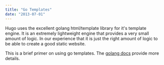 ```yaml
---
title: "Go Templates"
date: "2013-07-01"
---
```


Hugo uses the excellent golang html/template library for it's template engine.
It is an extremely lightweight engine that provides a very small amount of
logic. In our experience that it is just the right amount of logic to be able to
create a good static website.

This is a brief primer on using go templates. The [golang
docs](http://golang.org/pkg/html/template/) provide more details.



